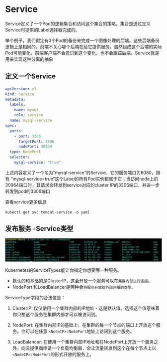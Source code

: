 # Service

Service定义了一个Pod的逻辑集合和访问这个集合的策略。集合是通过定义Service时提供的Label选择器完成的。

举个例子，我们假定有3个Pod的备份来完成一个图像处理的后端。这些后端备份逻辑上是相同的，前端不关心哪个后端在给它提供服务。虽然组成这个后端的实际Pod可能变化，前端客户端不会意识到这个变化，也不会跟踪后端。Service就是用来实现这种分离的抽象

## 定义一个Service

``` yaml
apiVersion: v1
kind: Service
metadata:
  labels:
    name: mysql
    role: service
  name: mysql-service
spec:
  ports:
    - port: 3306
      targetPort: 3306
      nodePort: 30964
  type: NodePort
  selector:
    mysql-service: "true"
```

上述内容定义了一个名为“mysql-service”的Servcie，它的服务端口为8080，拥有 “mysql-service=true”这个Label的所有Pod实例都属于它；当访问node上的30964端口时，其请求会转发到service对应的cluster IP的3306端口，并进一步转发到pod的3306端口

查看service更多信息

`kubectl get svc tomcat-service -o yaml`

## 发布服务 -Service类型

![service-type](./images/service-type.png)

Kubernetes的ServiceTypes能让你指定你想要哪一种服务。

- 默认的和基础的是ClusterIP，这会开放一个服务可以在`集群内部进行连接`。
- NodePort 和LoadBalancer是两种会`将服务开放给外部网络的类型`。

ServiceType字段的合法值是：

1. ClusterIP: 仅仅使用一个集群内部的IP地址 - 这是默认值。选择这个值意味着你只想这个服务在集群内部才可以被访问到。

2. NodePort: 在集群内部IP的基础上，在集群的每一个节点的端口上开放这个服务。你可以在任意 `<NodeIP>:NodePort`地址上访问到这个服务。

3. LoadBalancer: 在使用一个集群内部IP地址和在NodePort上开放一个服务之外，向云提供商申请一个负载均衡器，会让流量转发到这个在每个节点上以`<NodeIP>:NodePort`的形式开放的服务上。
